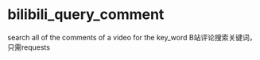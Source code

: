 # bilibili_query_comment
search all of the comments of a video for the key_word
B站评论搜索关键词，只需requests
